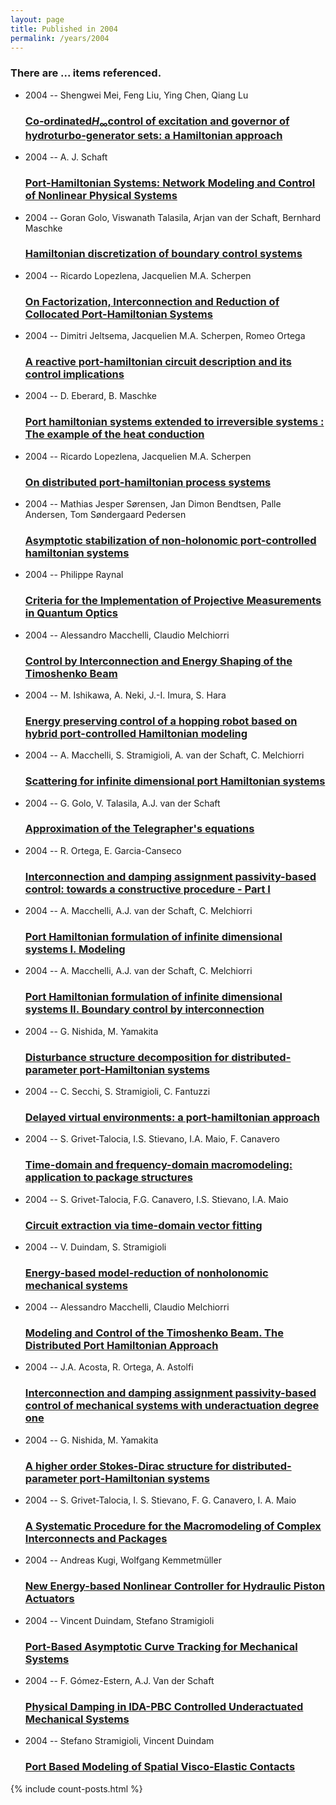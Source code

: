```yaml
---
layout: page
title: Published in 2004
permalink: /years/2004
---
```


<h3 id="number-posts">There are ... items referenced.</h3>
<ul class="post-list">

  <li>
    <span class="post-meta">2004 -- Shengwei Mei, Feng Liu, Ying Chen, Qiang Lu</span>
    <h3><a class="post-link" href="{{ site.baseurl }}/co-ordinated-i-h-i-sub-sub-control-of-excitation-and-governor-of-hydroturbo-generator-sets-a-hamiltonian-approach">Co‐ordinated<i>H</i><sub>∞</sub>control of excitation and governor of hydroturbo‐generator sets: a Hamiltonian approach</a></h3>
  </li>
  <li>
    <span class="post-meta">2004 -- A. J. Schaft</span>
    <h3><a class="post-link" href="{{ site.baseurl }}/port-hamiltonian-systems-network-modeling-and-control-of-nonlinear-physical-systems">Port-Hamiltonian Systems: Network Modeling and Control of Nonlinear Physical Systems</a></h3>
  </li>
  <li>
    <span class="post-meta">2004 -- Goran Golo, Viswanath Talasila, Arjan van der Schaft, Bernhard Maschke</span>
    <h3><a class="post-link" href="{{ site.baseurl }}/hamiltonian-discretization-of-boundary-control-systems">Hamiltonian discretization of boundary control systems</a></h3>
  </li>
  <li>
    <span class="post-meta">2004 -- Ricardo Lopezlena, Jacquelien M.A. Scherpen</span>
    <h3><a class="post-link" href="{{ site.baseurl }}/on-factorization-interconnection-and-reduction-of-collocated-port-hamiltonian-systems">On Factorization, Interconnection and Reduction of Collocated Port-Hamiltonian Systems</a></h3>
  </li>
  <li>
    <span class="post-meta">2004 -- Dimitri Jeltsema, Jacquelien M.A. Scherpen, Romeo Ortega</span>
    <h3><a class="post-link" href="{{ site.baseurl }}/a-reactive-port-hamiltonian-circuit-description-and-its-control-implications">A reactive port-hamiltonian circuit description and its control implications</a></h3>
  </li>
  <li>
    <span class="post-meta">2004 -- D. Eberard, B. Maschke</span>
    <h3><a class="post-link" href="{{ site.baseurl }}/port-hamiltonian-systems-extended-to-irreversible-systems-the-example-of-the-heat-conduction">Port hamiltonian systems extended to irreversible systems : The example of the heat conduction</a></h3>
  </li>
  <li>
    <span class="post-meta">2004 -- Ricardo Lopezlena, Jacquelien M.A. Scherpen</span>
    <h3><a class="post-link" href="{{ site.baseurl }}/on-distributed-port-hamiltonian-process-systems">On distributed port-hamiltonian process systems</a></h3>
  </li>
  <li>
    <span class="post-meta">2004 -- Mathias Jesper Sørensen, Jan Dimon Bendtsen, Palle Andersen, Tom Søndergaard Pedersen</span>
    <h3><a class="post-link" href="{{ site.baseurl }}/asymptotic-stabilization-of-non-holonomic-port-controlled-hamiltonian-systems">Asymptotic stabilization of non-holonomic port-controlled hamiltonian systems</a></h3>
  </li>
  <li>
    <span class="post-meta">2004 -- Philippe Raynal</span>
    <h3><a class="post-link" href="{{ site.baseurl }}/criteria-for-the-implementation-of-projective-measurements-in-quantum-optics">Criteria for the Implementation of Projective Measurements in Quantum Optics</a></h3>
  </li>
  <li>
    <span class="post-meta">2004 -- Alessandro Macchelli, Claudio Melchiorri</span>
    <h3><a class="post-link" href="{{ site.baseurl }}/control-by-interconnection-and-energy-shaping-of-the-timoshenko-beam">Control by Interconnection and Energy Shaping of the Timoshenko Beam</a></h3>
  </li>
  <li>
    <span class="post-meta">2004 -- M. Ishikawa, A. Neki, J.-I. Imura, S. Hara</span>
    <h3><a class="post-link" href="{{ site.baseurl }}/energy-preserving-control-of-a-hopping-robot-based-on-hybrid-port-controlled-hamiltonian-modeling">Energy preserving control of a hopping robot based on hybrid port-controlled Hamiltonian modeling</a></h3>
  </li>
  <li>
    <span class="post-meta">2004 -- A. Macchelli, S. Stramigioli, A. van der Schaft, C. Melchiorri</span>
    <h3><a class="post-link" href="{{ site.baseurl }}/scattering-for-infinite-dimensional-port-hamiltonian-systems">Scattering for infinite dimensional port Hamiltonian systems</a></h3>
  </li>
  <li>
    <span class="post-meta">2004 -- G. Golo, V. Talasila, A.J. van der Schaft</span>
    <h3><a class="post-link" href="{{ site.baseurl }}/approximation-of-the-telegrapher-s-equations">Approximation of the Telegrapher's equations</a></h3>
  </li>
  <li>
    <span class="post-meta">2004 -- R. Ortega, E. Garcia-Canseco</span>
    <h3><a class="post-link" href="{{ site.baseurl }}/interconnection-and-damping-assignment-passivity-based-control-towards-a-constructive-procedure-part-i">Interconnection and damping assignment passivity-based control: towards a constructive procedure - Part I</a></h3>
  </li>
  <li>
    <span class="post-meta">2004 -- A. Macchelli, A.J. van der Schaft, C. Melchiorri</span>
    <h3><a class="post-link" href="{{ site.baseurl }}/port-hamiltonian-formulation-of-infinite-dimensional-systems-i-modeling">Port Hamiltonian formulation of infinite dimensional systems I. Modeling</a></h3>
  </li>
  <li>
    <span class="post-meta">2004 -- A. Macchelli, A.J. van der Schaft, C. Melchiorri</span>
    <h3><a class="post-link" href="{{ site.baseurl }}/port-hamiltonian-formulation-of-infinite-dimensional-systems-ii-boundary-control-by-interconnection">Port Hamiltonian formulation of infinite dimensional systems II. Boundary control by interconnection</a></h3>
  </li>
  <li>
    <span class="post-meta">2004 -- G. Nishida, M. Yamakita</span>
    <h3><a class="post-link" href="{{ site.baseurl }}/disturbance-structure-decomposition-for-distributed-parameter-port-hamiltonian-systems">Disturbance structure decomposition for distributed-parameter port-Hamiltonian systems</a></h3>
  </li>
  <li>
    <span class="post-meta">2004 -- C. Secchi, S. Stramigioli, C. Fantuzzi</span>
    <h3><a class="post-link" href="{{ site.baseurl }}/delayed-virtual-environments-a-port-hamiltonian-approach">Delayed virtual environments: a port-hamiltonian approach</a></h3>
  </li>
  <li>
    <span class="post-meta">2004 -- S. Grivet-Talocia, I.S. Stievano, I.A. Maio, F. Canavero</span>
    <h3><a class="post-link" href="{{ site.baseurl }}/time-domain-and-frequency-domain-macromodeling-application-to-package-structures">Time-domain and frequency-domain macromodeling: application to package structures</a></h3>
  </li>
  <li>
    <span class="post-meta">2004 -- S. Grivet-Talocia, F.G. Canavero, I.S. Stievano, I.A. Maio</span>
    <h3><a class="post-link" href="{{ site.baseurl }}/circuit-extraction-via-time-domain-vector-fitting">Circuit extraction via time-domain vector fitting</a></h3>
  </li>
  <li>
    <span class="post-meta">2004 -- V. Duindam, S. Stramigioli</span>
    <h3><a class="post-link" href="{{ site.baseurl }}/energy-based-model-reduction-of-nonholonomic-mechanical-systems">Energy-based model-reduction of nonholonomic mechanical systems</a></h3>
  </li>
  <li>
    <span class="post-meta">2004 -- Alessandro Macchelli, Claudio Melchiorri</span>
    <h3><a class="post-link" href="{{ site.baseurl }}/modeling-and-control-of-the-timoshenko-beam-the-distributed-port-hamiltonian-approach">Modeling and Control of the Timoshenko Beam. The Distributed Port Hamiltonian Approach</a></h3>
  </li>
  <li>
    <span class="post-meta">2004 -- J.A. Acosta, R. Ortega, A. Astolfi</span>
    <h3><a class="post-link" href="{{ site.baseurl }}/interconnection-and-damping-assignment-passivity-based-control-of-mechanical-systems-with-underactuation-degree-one">Interconnection and damping assignment passivity-based control of mechanical systems with underactuation degree one</a></h3>
  </li>
  <li>
    <span class="post-meta">2004 -- G. Nishida, M. Yamakita</span>
    <h3><a class="post-link" href="{{ site.baseurl }}/a-higher-order-stokes-dirac-structure-for-distributed-parameter-port-hamiltonian-systems">A higher order Stokes-Dirac structure for distributed-parameter port-Hamiltonian systems</a></h3>
  </li>
  <li>
    <span class="post-meta">2004 -- S. Grivet-Talocia, I. S. Stievano, F. G. Canavero, I. A. Maio</span>
    <h3><a class="post-link" href="{{ site.baseurl }}/a-systematic-procedure-for-the-macromodeling-of-complex-interconnects-and-packages">A Systematic Procedure for the Macromodeling of Complex Interconnects and Packages</a></h3>
  </li>
  <li>
    <span class="post-meta">2004 -- Andreas Kugi, Wolfgang Kemmetmüller</span>
    <h3><a class="post-link" href="{{ site.baseurl }}/new-energy-based-nonlinear-controller-for-hydraulic-piston-actuators">New Energy-based Nonlinear Controller for Hydraulic Piston Actuators</a></h3>
  </li>
  <li>
    <span class="post-meta">2004 -- Vincent Duindam, Stefano Stramigioli</span>
    <h3><a class="post-link" href="{{ site.baseurl }}/port-based-asymptotic-curve-tracking-for-mechanical-systems">Port-Based Asymptotic Curve Tracking for Mechanical Systems</a></h3>
  </li>
  <li>
    <span class="post-meta">2004 -- F. Gómez-Estern, A.J. Van der Schaft</span>
    <h3><a class="post-link" href="{{ site.baseurl }}/physical-damping-in-ida-pbc-controlled-underactuated-mechanical-systems">Physical Damping in IDA-PBC Controlled Underactuated Mechanical Systems</a></h3>
  </li>
  <li>
    <span class="post-meta">2004 -- Stefano Stramigioli, Vincent Duindam</span>
    <h3><a class="post-link" href="{{ site.baseurl }}/port-based-modeling-of-spatial-visco-elastic-contacts">Port Based Modeling of Spatial Visco-Elastic Contacts</a></h3>
  </li>
</ul>
{% include count-posts.html %}
